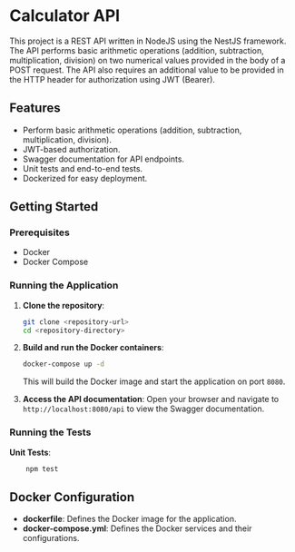 # Calculator API

This project is a REST API written in NodeJS using the NestJS framework. The API performs basic arithmetic operations (addition, subtraction, multiplication, division) on two numerical values provided in the body of a POST request. The API also requires an additional value to be provided in the HTTP header for authorization using JWT (Bearer).

## Features

- Perform basic arithmetic operations (addition, subtraction, multiplication, division).
- JWT-based authorization.
- Swagger documentation for API endpoints.
- Unit tests and end-to-end tests.
- Dockerized for easy deployment.

## Getting Started

### Prerequisites

- Docker
- Docker Compose

### Running the Application

1. **Clone the repository**:

   ```sh
   git clone <repository-url>
   cd <repository-directory>
   ```

2. **Build and run the Docker containers**:

   ```sh
   docker-compose up -d
   ```

   This will build the Docker image and start the application on port `8080`.

3. **Access the API documentation**:
   Open your browser and navigate to `http://localhost:8080/api` to view the Swagger documentation.

### Running the Tests

**Unit Tests**:

```sh
    npm test
```

## Docker Configuration

- **dockerfile**: Defines the Docker image for the application.
- **docker-compose.yml**: Defines the Docker services and their configurations.
